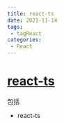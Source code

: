 ```yaml
---
title: react-ts
date: 2021-11-14
tags:
 - tagReact
categories:
 - React
---
```


# [react-ts](https://gitee.com/garvinew/react-ts)
包括
- react-ts

